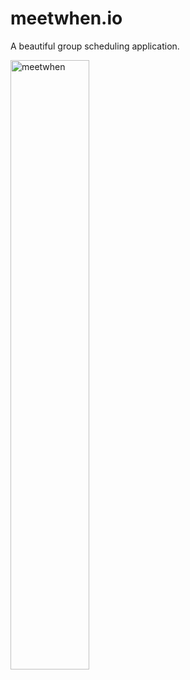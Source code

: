 # meetwhen.io

A beautiful group scheduling application.

<img src="https://user-images.githubusercontent.com/42545742/168009162-d2276cb5-44f1-4117-91da-73566d84883e.jpg" alt="meetwhen" width="50%" />
